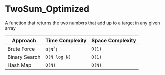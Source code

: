 # TwoSum_Optimized
A function that returns the two numbers that add up to a target in any given array

<table>
    <thead>
      <tr>
        <th>Approach</th>
        <th>Time Complexity</th>
        <th>Space Complexity</th>
      </tr>
    </thead>
    <tbody>
        <tr>
            <td>Brute Force</td>
            <td><code>O(N<sup>2</sup>)</code></td>
            <td><code>O(1)</code></td>
        <tr>
            <td>Binary Search</td>
            <td><code>O(N log N)</code></td>
            <td><code>O(1)</code></td>
        </tr>
        <tr>
            <td>Hash Map</td>
            <td><code>O(N)</code></td>
            <td><code>O(N)</code></td>
        </tr>
    </tbody>
  </table>
